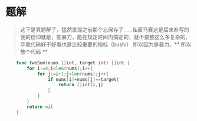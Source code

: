 # 题解
> 这下是真题解了，猛然发现之前那个忘保存了……私密马赛这是后来补写的
我的信仰就是，能暴力，能在规定时间内搞定的，就不要整这么多复杂的，毕竟代码好不好看也是比较重要的指标（bushi）
所以因为是暴力，** 所以放个代码 **
``` go
    func twoSum(nums []int, target int) []int {
        for i:=0;i<len(nums);i++{
            for j:=i+1;j<len(nums);j++{
                if nums[i]+nums[j]==target{
                    return []int{i,j}
                }
            }
        }
        return nil
    }
